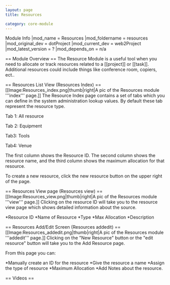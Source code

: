 ```yaml
---
layout: page
title: Resources

category: core-module
---
```


Module Info
 |mod_name = Resources
 |mod_foldername = resources
 |mod_original_dev = dotProject
 |mod_current_dev = web2Project
 |mod_latest_version = ?
 |mod_depends_on = n/a

== Module Overview ==
The Resource Module is a useful tool when you need to allocate or track resources related to a [[project]] or [[task]]. Additional resources could include things like conference room, copiers, ect..

== Resources List View (Resources Index) ==
[[Image:Resources_index.png|thumb|right|A pic of the Resources module '''index''' page.]]
The Resource Index page contains a set of tabs which you can define in the system administration lookup values. By default these tab represent the resource type.

Tab 1: All resource

Tab 2: Equipment

Tab3: Tools

Tab4: Venue


The first column shows the Resource ID. The second column shows the resource name, and the third column shows the maximum allocation for that resource.

To create a new resource, click the new resource button on the upper right of the page.

== Resources View page (Resources view) ==
[[Image:Resources_view.png|thumb|right|A pic of the Resources module '''view''' page.]]
Clicking on the resource ID will take you to the resource view page which shows detailed information about the source.

*Resource ID
*Name of Resource
*Type
*Max Allocation
*Description

== Resources Add/Edit Screen (Resources addedit) ==
[[Image:Resources_addedit.png|thumb|right|A pic of the Resources module '''addedit''' page.]]
Clicking on the "New Resource" button or the "edit resource" button will take you to the Add Resource page.

From this page you can:

*Manually create an ID for the resource
*Give the resource a name
*Assign the type of resource
*Maximum Allocation
*Add Notes about the resource.

== Videos ==